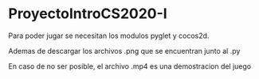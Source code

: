 # ProyectoIntroCS2020-I

Para poder jugar se necesitan los modulos pyglet y cocos2d.

Ademas de descargar los archivos .png que se encuentran junto al .py

En caso de no ser posible, el archivo .mp4 es una demostracion del juego
